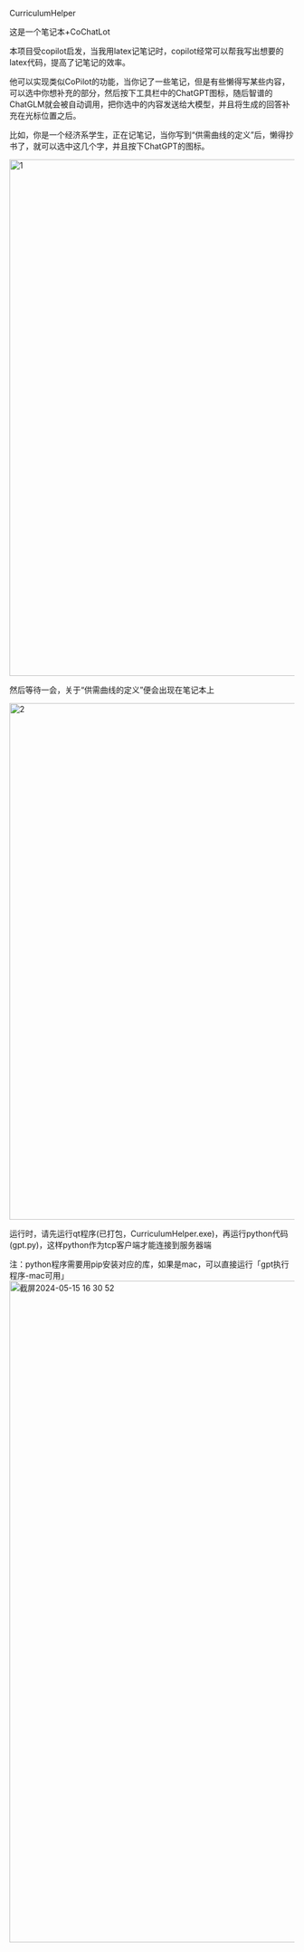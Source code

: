 CurriculumHelper

这是一个笔记本+CoChatLot

本项目受copilot启发，当我用latex记笔记时，copilot经常可以帮我写出想要的latex代码，提高了记笔记的效率。

他可以实现类似CoPilot的功能，当你记了一些笔记，但是有些懒得写某些内容，可以选中你想补充的部分，然后按下工具栏中的ChatGPT图标，随后智谱的ChatGLM就会被自动调用，把你选中的内容发送给大模型，并且将生成的回答补充在光标位置之后。

比如，你是一个经济系学生，正在记笔记，当你写到“供需曲线的定义”后，懒得抄书了，就可以选中这几个字，并且按下ChatGPT的图标。

<img width="912" alt="1" src="https://github.com/ironmt/CurriculumHelper-NKU24SpringCpp/assets/28005559/7cb410a7-8991-4a72-906b-e89d4be4597d">

然后等待一会，关于“供需曲线的定义”便会出现在笔记本上

<img width="912" alt="2" src="https://github.com/ironmt/CurriculumHelper-NKU24SpringCpp/assets/28005559/8784e5b8-c3bd-478d-81a3-66e620618651">

运行时，请先运行qt程序(已打包，CurriculumHelper.exe)，再运行python代码(gpt.py)，这样python作为tcp客户端才能连接到服务器端

注：python程序需要用pip安装对应的库，如果是mac，可以直接运行「gpt执行程序-mac可用」
<img width="1168" alt="截屏2024-05-15 16 30 52" src="https://github.com/ironmt/CurriculumHelper-NKU24SpringCpp/assets/28005559/0824144a-483b-41f9-8716-3c139f609b9f">
